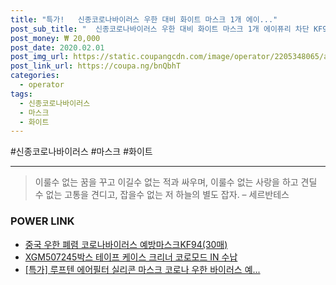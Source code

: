 ```yaml
--- 
title: "특가!   신종코로나바이러스 우한 대비 화이트 마스크 1개 에이..." 
post_sub_title: "  신종코로나바이러스 우한 대비 화이트 마스크 1개 에이퓨리 차단 KF94 에어가드 미세먼지" 
post_money: ₩ 20,000 
post_date: 2020.02.01 
post_img_url: https://static.coupangcdn.com/image/operator/2205348065/a635d43b-8397-bbca-9a11-e31d7a7c1a00.jpg 
post_link_url: https://coupa.ng/bnQbhT 
categories: 
  - operator 
tags: 
  - 신종코로나바이러스 
  - 마스크 
  - 화이트 
--- 
```

  #신종코로나바이러스 #마스크 #화이트 
<hr> 

> 이룰수 없는 꿈을 꾸고 이길수 없는 적과 싸우며, 이룰수 없는 사랑을 하고 견딜 수 없는 고통을 견디고, 잡을수 없는 저 하늘의 별도 잡자. – 세르반테스 


### POWER LINK

* <a href="https://blog.naver.com/an0733/221785660762" target="_blank">중국 우한 폐렴 코로나바이러스 예방마스크KF94(30매)</a>
* <a href="https://blog.naver.com/fasyy4321/221783620340" target="_blank">XGM507245박스 테이프 케이스 크리너 코로모드 IN 수납</a>
* <a href="https://blog.naver.com/an0733/221793047913" target="_blank">[특가] 루프텐 에어필터 실리콘 마스크 코로나 우한 바이러스 예...</a>
